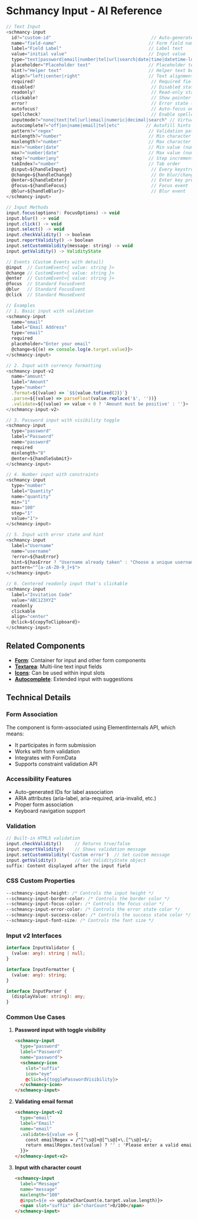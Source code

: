 # Schmancy Input - AI Reference

```js
// Text Input
<schmancy-input
  id?="custom-id"                                      // Auto-generated if not provided
  name="field-name"                                   // Form field name
  label="Field Label"                                 // Label text
  value="initial value"                               // Input value
  type="text|password|email|number|tel|url|search|date|time|datetime-local" // Input type
  placeholder="Placeholder text"                      // Placeholder text
  hint?="Helper text"                                 // Helper text below input
  align?="left|center|right"                          // Text alignment (default: "left")
  required?                                            // Required field
  disabled?                                            // Disabled state
  readonly?                                            // Read-only state
  clickable?                                           // Show pointer cursor when readonly
  error?                                               // Error state (boolean)
  autofocus?                                           // Auto-focus on render
  spellcheck?                                          // Enable spellcheck
  inputmode?="none|text|tel|url|email|numeric|decimal|search" // Virtual keyboard hint
  autocomplete?="off|on|name|email|tel|etc"          // Autofill hints
  pattern?="regex"                                    // Validation pattern
  minlength?="number"                                 // Min character length
  maxlength?="number"                                 // Max character length
  min?="number|date"                                  // Min value (number/date)
  max?="number|date"                                  // Max value (number/date)
  step?="number|any"                                  // Step increment
  tabIndex?="number"                                  // Tab order
  @input=${handleInput}                                // Every keystroke
  @change=${handleChange}                              // On blur/change
  @enter=${handleEnter}                                // Enter key pressed
  @focus=${handleFocus}                                // Focus event
  @blur=${handleBlur}>                                 // Blur event
</schmancy-input>

// Input Methods
input.focus(options?: FocusOptions) -> void
input.blur() -> void
input.click() -> void
input.select() -> void
input.checkValidity() -> boolean
input.reportValidity() -> boolean
input.setCustomValidity(message: string) -> void
input.getValidity() -> ValidityState

// Events (Custom Events with detail)
@input  // CustomEvent<{ value: string }>
@change // CustomEvent<{ value: string }>
@enter  // CustomEvent<{ value: string }>
@focus  // Standard FocusEvent
@blur   // Standard FocusEvent
@click  // Standard MouseEvent

// Examples
// 1. Basic input with validation
<schmancy-input 
  name="email"
  label="Email Address"
  type="email"
  required
  placeholder="Enter your email"
  @change=${(e) => console.log(e.target.value)}>
</schmancy-input>

// 2. Input with currency formatting
<schmancy-input-v2
  name="amount"
  label="Amount"
  type="number"
  .format=${(value) => `$${value.toFixed(2)}`}
  .parse=${(value) => parseFloat(value.replace('$', ''))}
  .validate=${(value) => value < 0 ? 'Amount must be positive' : ''}>
</schmancy-input-v2>

// 3. Password input with visibility toggle
<schmancy-input 
  type="password"
  label="Password"
  name="password"
  required
  minlength="8"
  @enter=${handleSubmit}>
</schmancy-input>

// 4. Number input with constraints
<schmancy-input
  type="number"
  label="Quantity"
  name="quantity"
  min="1"
  max="100"
  step="1"
  value="1">
</schmancy-input>

// 5. Input with error state and hint
<schmancy-input
  label="Username"
  name="username"
  ?error=${hasError}
  hint=${hasError ? "Username already taken" : "Choose a unique username"}
  pattern="^[a-zA-Z0-9_]+$">
</schmancy-input>

// 6. Centered readonly input that's clickable
<schmancy-input
  label="Invitation Code"
  value="ABC123XYZ"
  readonly
  clickable
  align="center"
  @click=${copyToClipboard}>
</schmancy-input>
```

## Related Components
- **[Form](./form.md)**: Container for input and other form components
- **[Textarea](./textarea.md)**: Multi-line text input fields
- **[Icons](./icons.md)**: Can be used within input slots
- **[Autocomplete](./autocomplete.md)**: Extended input with suggestions

## Technical Details

### Form Association
The component is form-associated using ElementInternals API, which means:
- It participates in form submission
- Works with form validation
- Integrates with FormData
- Supports constraint validation API

### Accessibility Features
- Auto-generated IDs for label association
- ARIA attributes (aria-label, aria-required, aria-invalid, etc.)
- Proper form association
- Keyboard navigation support

### Validation
```typescript
// Built-in HTML5 validation
input.checkValidity()     // Returns true/false
input.reportValidity()    // Shows validation message
input.setCustomValidity('Custom error')  // Set custom message
input.getValidity()       // Get ValidityState object
suffix: Content displayed after the input field
```

### CSS Custom Properties
```css
--schmancy-input-height: /* Controls the input height */
--schmancy-input-border-color: /* Controls the border color */
--schmancy-input-focus-color: /* Controls the focus color */
--schmancy-input-error-color: /* Controls the error state color */
--schmancy-input-success-color: /* Controls the success state color */
--schmancy-input-font-size: /* Controls the font size */
```

### Input v2 Interfaces
```typescript
interface InputValidator {
  (value: any): string | null;
}

interface InputFormatter {
  (value: any): string;
}

interface InputParser {
  (displayValue: string): any;
}
```

### Common Use Cases

1. **Password input with toggle visibility**
   ```html
   <schmancy-input
     type="password"
     label="Password"
     name="password">
     <schmancy-icon 
       slot="suffix" 
       icon="eye" 
       @click=${togglePasswordVisibility}>
     </schmancy-icon>
   </schmancy-input>
   ```

2. **Validating email format**
   ```html
   <schmancy-input-v2
     type="email"
     label="Email"
     name="email"
     .validate=${value => {
       const emailRegex = /^[^\s@]+@[^\s@]+\.[^\s@]+$/;
       return emailRegex.test(value) ? '' : 'Please enter a valid email';
     }}>
   </schmancy-input-v2>
   ```

3. **Input with character count**
   ```html
   <schmancy-input
     label="Message"
     name="message"
     maxlength="100"
     @input=${e => updateCharCount(e.target.value.length)}>
     <span slot="suffix" id="charCount">0/100</span>
   </schmancy-input>
   ```